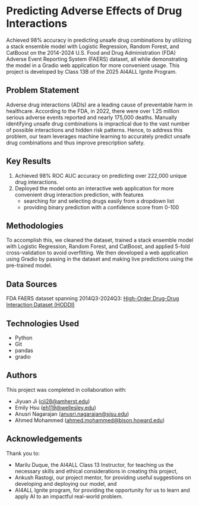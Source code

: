 # Predicting Adverse Effects of Drug Interactions

Achieved 98% accuracy in predicting unsafe drug combinations by utilizing a stack ensemble model with Logistic Regression, Random Forest, and CatBoost on the 2014-2024 U.S. Food and Drug Administration (FDA) Adverse Event Reporting System (FAERS) dataset, all while demonstrating the model in a Gradio web application for more convenient usage. This project is developed by Class 13B of the 2025 AI4ALL Ignite Program.

## Problem Statement <!--- do not change this line -->

Adverse drug interactions (ADIs) are a leading cause of preventable harm in healthcare. According to the FDA, in 2022, there were over 1.25 million serious adverse events reported and nearly 175,000 deaths. Manually identifying unsafe drug combinations is impractical due to the vast number of possible interactions and hidden risk patterns. Hence, to address this problem, our team leverages machine learning to accurately predict unsafe drug combinations and thus improve prescription safety.

## Key Results <!--- do not change this line -->

1. Achieved 98% ROC AUC accuracy on predicting over 222,000 unique drug interactions.
2. Deployed the model onto an interactive web application for more convenient drug interaction prediction, with features
   - searching for and selecting drugs easily from a dropdown list
   - providing binary prediction with a confidence score from 0-100

## Methodologies <!--- do not change this line -->

To accomplish this, we cleaned the dataset, trained a stack ensemble model with Logistic Regression, Random Forest, and CatBoost, and applied 5-fold cross-validation to avoid overfitting. We then developed a web application using Gradio by passing in the dataset and making live predictions using the pre-trained model.

## Data Sources <!--- do not change this line -->

FDA FAERS dataset spanning 2014Q3-2024Q3: [High-Order Drug-Drug Interaction Dataset (HODDI)](https://github.com/TIML-Group/HODDI)

## Technologies Used <!--- do not change this line -->

- Python
- Git
- pandas
- gradio

## Authors <!--- do not change this line -->

This project was completed in collaboration with:
- Jiyuan Ji ([cji28@amherst.edu](mailto:cji28@amherst.edu))
- Emily Hsu ([eh119@wellesley.edu](mailto:eh119@wellesley.edu))
- Anusri Nagarajan ([anusri.nagarajan@sjsu.edu](mailto:anusri.nagarajan@sjsu.edu))
- Ahmed Mohammed ([ahmed.mohammed@bison.howard.edu](mailto:ahmed.mohammed@bison.howard.edu))

## Acknowledgements <!--- do not change this line -->

Thank you to:
- Marilu Duque, the AI4ALL Class 13 Instructor, for teaching us the necessary skills and ethical considerations in creating this project,
- Ankush Rastogi, our project mentor, for providing useful suggestions on developing and deploying our model, and
- AI4ALL Ignite program, for providing the opportunity for us to learn and apply AI to an impactful real-world problem.

